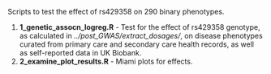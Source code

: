 Scripts to test the effect of rs429358 on 290 binary phenotypes.

1. **1_genetic_assocn_logreg.R** - Test for the effect of rs429358 genotype, as calculated in *../post_GWAS/extract_dosages/*, on disease phenotypes curated from primary care and secondary care health records, as well as self-reported data in UK Biobank. 
2. **2_examine_plot_results.R** - Miami plots for effects.
